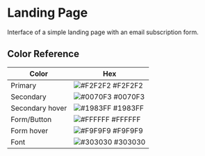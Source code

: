 # Landing Page

Interface of a simple landing page with an email subscription form.


## Color Reference

| Color           | Hex                                                             |
| --------------- | --------------------------------------------------------------- |
| Primary         | ![#F2F2F2](http://via.placeholder.com/10/F2F2F2?text=+) #F2F2F2 |
| Secondary       | ![#0070F3](http://via.placeholder.com/10/0070F3?text=+) #0070F3 |
| Secondary hover | ![#1983FF](http://via.placeholder.com/10/1983FF?text=+) #1983FF |
| Form/Button     | ![#FFFFFF](http://via.placeholder.com/10/FFFFFF?text=+) #FFFFFF |
| Form hover      | ![#F9F9F9](http://via.placeholder.com/10/F9F9F9?text=+) #F9F9F9 |
| Font            | ![#303030](http://via.placeholder.com/10/303030?text=+) #303030 |
